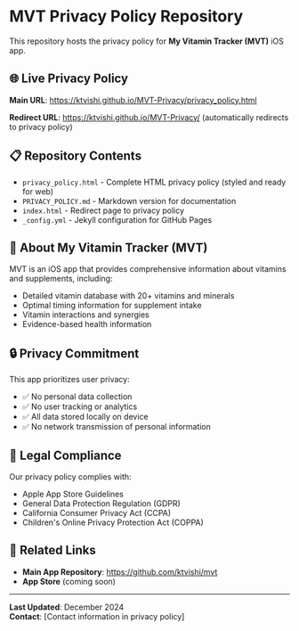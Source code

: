 # MVT Privacy Policy Repository

This repository hosts the privacy policy for **My Vitamin Tracker (MVT)** iOS app.

## 🌐 **Live Privacy Policy**

**Main URL**: https://ktvishi.github.io/MVT-Privacy/privacy_policy.html

**Redirect URL**: https://ktvishi.github.io/MVT-Privacy/ (automatically redirects to privacy policy)

## 📋 **Repository Contents**

- `privacy_policy.html` - Complete HTML privacy policy (styled and ready for web)
- `PRIVACY_POLICY.md` - Markdown version for documentation
- `index.html` - Redirect page to privacy policy
- `_config.yml` - Jekyll configuration for GitHub Pages

## 📱 **About My Vitamin Tracker (MVT)**

MVT is an iOS app that provides comprehensive information about vitamins and supplements, including:
- Detailed vitamin database with 20+ vitamins and minerals
- Optimal timing information for supplement intake
- Vitamin interactions and synergies
- Evidence-based health information

## 🔒 **Privacy Commitment**

This app prioritizes user privacy:
- ✅ No personal data collection
- ✅ No user tracking or analytics
- ✅ All data stored locally on device
- ✅ No network transmission of personal information

## 📖 **Legal Compliance**

Our privacy policy complies with:
- Apple App Store Guidelines
- General Data Protection Regulation (GDPR)
- California Consumer Privacy Act (CCPA)
- Children's Online Privacy Protection Act (COPPA)

## 🔗 **Related Links**

- **Main App Repository**: https://github.com/ktvishi/mvt
- **App Store** (coming soon)

---

**Last Updated**: December 2024  
**Contact**: [Contact information in privacy policy]
